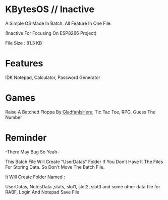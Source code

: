 # KBytesOS // Inactive
A Simple OS Made In Batch. All Feature In One File.

(Inactive For Focusing On ESP8266 Project)

File Size : 81.3 KB

# Features 

IDK
Notepad, Calculator, Password Generator

# Games

Raise A Batched Floppa By [GladfanIsHere](https://github.com/GladfanIsHere/Raise-a-batched-floppa), Tic Tac Toe, RPG, Guess The Number

# Reminder 

-There May Bug So Yeah-

This Batch File Will Create "UserDatas" Folder If You Don't Have It The Files For Storing Data.
So Don't Move The Batch File.

It Will Create Folder Named :

UserDatas, NotesData ,stats, slot1, slot2, slot3 and some other data file for RABF, Login And Notepad Save File
